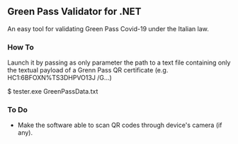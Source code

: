 ## Green Pass Validator for .NET

An easy tool for validating Green Pass Covid-19 under the Italian law.

### How To

Launch it by passing as only parameter the path to a text file containing only the textual payload of a Grenn Pass QR certificate (e.g. HC1:6BFOXN%TS3DHPVO13J /G...)

$ tester.exe GreenPassData.txt

### To Do

- Make the software able to scan QR codes through device's  camera (if any).
